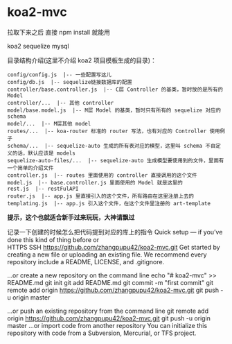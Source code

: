 # koa2-mvc

拉取下来之后 直接 npm install 就能用

koa2 sequelize mysql

目录结构介绍(这里不介绍 koa2 项目模板生成的目录)：
```
config/config.js  |-- 一些配置写这儿
config/db.js  |-- sequelize链接数据库的配置
controller/base.controller.js  |-- C层 Controller 的基类，暂时放的是所有的 Model
controller/...  |-- 其他 controller
model/base.model.js  |-- M层 Model 的基类，暂时只有所有的 sequelize 对应的 schema
model/...  |-- M层其他 model
routes/...  |-- koa-router 标准的 router 写法，也有对应的 Controller 使用例子
schema/...  |-- sequelize-auto 生成的所有表对应的模型，这里叫 schema 不自定义的话，默认应该是 models
sequelize-auto-files/...  |-- sequelize-auto 生成模型要使用到的文件，里面有一个简单的介绍文件
controller.js  |-- routes 里面使用的 controller 直接调用的这个文件
model.js  |-- base.controller.js 里面使用的 Model 就是这里的
rest.js  |-- restFulAPI
router.js  |-- app.js 里直接引入的这个文件，所有路由在这里注册上去的
templating.js  |-- app.js 引入这个文件，在这个文件里注册的 art-template
```
**提示，这个也就适合新手过来玩玩，大神请飘过**


记录一下创建的时候怎么把代码提到对应的库上的指令
Quick setup — if you’ve done this kind of thing before
or	
HTTPS
SSH
https://github.com/zhangpupu42/koa2-mvc.git
Get started by creating a new file or uploading an existing file. We recommend every repository include a README, LICENSE, and .gitignore.

…or create a new repository on the command line
echo "# koa2-mvc" >> README.md
git init
git add README.md
git commit -m "first commit"
git remote add origin https://github.com/zhangpupu42/koa2-mvc.git
git push -u origin master
                
…or push an existing repository from the command line
git remote add origin https://github.com/zhangpupu42/koa2-mvc.git
git push -u origin master
…or import code from another repository
You can initialize this repository with code from a Subversion, Mercurial, or TFS project.